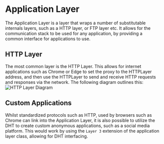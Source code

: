 # Application Layer

The Application Layer is a layer that wraps a number of substitutable internals layers, such as a HTTP layer, or FTP
layer etc. It allows for the communication stack to be used for any application, by providing a common interface for
applications to use.

## HTTP Layer

The most common layer is the HTTP Layer. This allows for internet applications such as Chrome or Edge to set the proxy
to the HTTPLayer address, and then use the HTTPLayer to send and receive HTTP requests and responses via the network.
The following diagram outlines this:
![HTTP Layer Diagram](Proxy.svg)

## Custom Applications

Whilst standardized protocols such as HTTP, used by browsers such as Chrome can link into the Application Layer, it is
also possible to utilize the DHT to create custom anonymous applications, such as a social media platform. This would
work by using the `Layer 3` extension of the application layer class, allowing for DHT interfacing.
